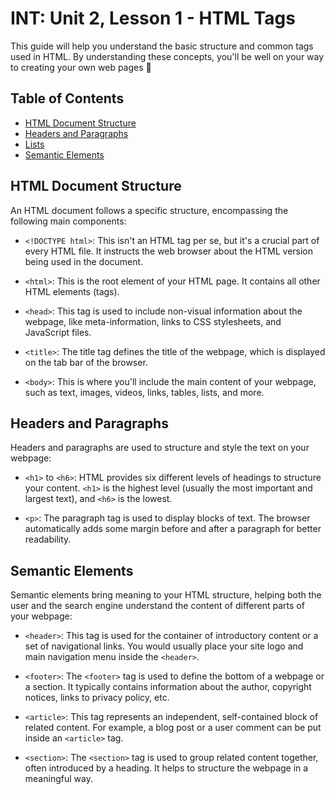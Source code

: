 # INT: Unit 2, Lesson 1 - HTML Tags

This guide will help you understand the basic structure and common tags used in HTML. By understanding these concepts, you'll be well on your way to creating your own web pages 💪

## Table of Contents
- [HTML Document Structure](#html-document-structure)
- [Headers and Paragraphs](#headers-and-paragraphs)
- [Lists](#lists)
- [Semantic Elements](#semantic-elements)

## HTML Document Structure
An HTML document follows a specific structure, encompassing the following main components:

- `<!DOCTYPE html>`: This isn't an HTML tag per se, but it's a crucial part of every HTML file. It instructs the web browser about the HTML version being used in the document.

- `<html>`: This is the root element of your HTML page. It contains all other HTML elements (tags).

- `<head>`: This tag is used to include non-visual information about the webpage, like meta-information, links to CSS stylesheets, and JavaScript files.

- `<title>`: The title tag defines the title of the webpage, which is displayed on the tab bar of the browser.

- `<body>`: This is where you'll include the main content of your webpage, such as text, images, videos, links, tables, lists, and more.

## Headers and Paragraphs
Headers and paragraphs are used to structure and style the text on your webpage:

- `<h1>` to `<h6>`: HTML provides six different levels of headings to structure your content. `<h1>` is the highest level (usually the most important and largest text), and `<h6>` is the lowest.

- `<p>`: The paragraph tag is used to display blocks of text. The browser automatically adds some margin before and after a paragraph for better readability.


## Semantic Elements
Semantic elements bring meaning to your HTML structure, helping both the user and the search engine understand the content of different parts of your webpage:

- `<header>`: This tag is used for the container of introductory content or a set of navigational links. You would usually place your site logo and main navigation menu inside the `<header>`.

- `<footer>`: The `<footer>` tag is used to define the bottom of a webpage or a section. It typically contains information about the author, copyright notices, links to privacy policy, etc.

- `<article>`: This tag represents an independent, self-contained block of related content. For example, a blog post or a user comment can be put inside an `<article>` tag.

- `<section>`: The `<section>` tag is used to group related content together, often introduced by a heading. It helps to structure the webpage in a meaningful way.



